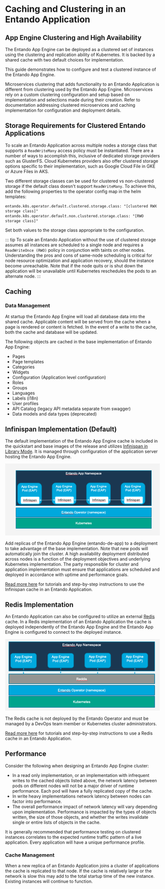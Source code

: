 # Caching and Clustering in an Entando Application

## App Engine Clustering and High Availability

The Entando App Engine can be deployed as a clustered set of instances using the clustering and replication ability of Kubernetes. It is backed by a shared cache with two default choices for implementation.

This guide demonstrates how to configure and test a clustered instance of the Entando App Engine.

Microservices clustering that adds functionality to an Entando Application is different from clustering used by the Entando App Engine. Microservices rely on a custom clustering configuration and setup based on implementation and selections made during their creation. Refer to documentation addressing clustered microservices and caching implementation for configuration and deployment details.

## Storage Requirements for Clustered Entando Applications

To scale an Entando Application across multiple nodes a storage class that supports a `ReadWriteMany` access policy must be instantiated. There are a number of ways to accomplish this, inclusive of dedicated storage providers such as GlusterFS. Cloud Kubernetes providers also offer clustered storage options specific to their implementation, such as Google Cloud File in GKE or Azure Files in AKS.

Two different storage classes can be used for clustered vs non-clustered storage if the default class doesn't support `ReadWriteMany`. To achieve this, add the following properties to the operator config map in the helm templates:

```
entando.k8s.operator.default.clustered.storage.class: "[clustered RWX storage class]"
entando.k8s.operator.default.non.clustered.storage.class: "[RWO storage class]"
```

Set both values to the storage class appropriate to the configuration.

::: tip
To scale an Entando Application without the use of clustered storage assumes all instances are scheduled to a single node and requires a `ReadWriteOnce (RWO)` policy in conjunction with taints on other nodes. Understanding the pros and cons of same-node scheduling is critical for node resource optimization and application recovery, should the instance become unreachable. Note that if the node quits or is shut down the application will be unavailable until Kubernetes reschedules the pods to an alternate node.
:::

## Caching

### Data Management

At startup the Entando App Engine will load all database data into the shared cache. Applicable content will be served from the cache when a page is rendered or content is fetched. In the event of a write to the cache, both the cache and database will be updated.  

The following objects are cached in the base implementation of Entando App Engine:

- Pages
- Page templates
- Categories
- Widgets
- Configuration (Application level configuration)
- Roles
- Groups
- Languages
- Labels (i18n)
- User profiles
- API Catalog (legacy API metadata separate from swagger)
- Data models and data types (deprecated)

## Infinispan Implementation (Default)

The default implementation of the Entando App Engine cache is included in the quickstart and base images of the release and utilizes [Infinispan in Library Mode](https://infinispan.org/docs/stable/titles/embedding/embedding.html#install_library). It is managed through configuration of the application server hosting the Entando App Engine.

![Infinispan Caching](./infinispan-caching.png)

Add replicas of the Entando App Engine (entando-de-app) to a deployment to take advantage of the base implementation. Note that new pods will automatically join the cluster. A high availability deployment distributed across nodes is a function of the deployment objectives and underlying Kubernetes implementation. The party responsible for cluster and application implementation must ensure that applications are scheduled and deployed in accordance with uptime and performance goals.

[Read more here](../../tutorials/devops/caching-and-clustering) for tutorials and step-by-step instructions to use the Infinispan cache in an Entando Application.

## Redis Implementation

An Entando Application can also be configured to utilize an external [Redis](https://redis.io/) cache. In a Redis implementation of an Entando Application the cache is deployed independently of the Entando App Engine and the Entando App Engine is configured to connect to the deployed instance.

![Redis Caching](./redis-caching.png)

The Redis cache is not deployed by the Entando Operator and must be managed by a DevOps team member or Kubernetes cluster administrators.

[Read more here](../../tutorials/devops/caching-and-clustering.md#configuring-and-deploying-with-redis) for tutorials and step-by-step instructions to use a Redis cache in an Entando Application.

## Performance

Consider the following when designing an Entando App Engine cluster:

- In a read only implementation, or an implementation with infrequent writes to the cached objects listed above, the network latency between pods on different nodes will not be a major driver of runtime performance. Each pod will have a fully replicated copy of the cache.
- In write heavy implementations network latency between nodes can factor into performance.
- The overall performance impact of network latency will vary depending upon implementation. Performance is impacted by the types of objects written, the size of those objects, and whether the writes invalidate single or entire lists of objects in the cache.

It is generally recommended that performance testing on clustered instances correlates to the expected runtime traffic pattern of a live application. Every application will have a unique performance profile.

### Cache Management

When a new replica of an Entando Application joins a cluster of applications the cache is replicated to that node. If the cache is relatively large or the network is slow this may add to the total startup time of the new instance. Existing instances will continue to function.

